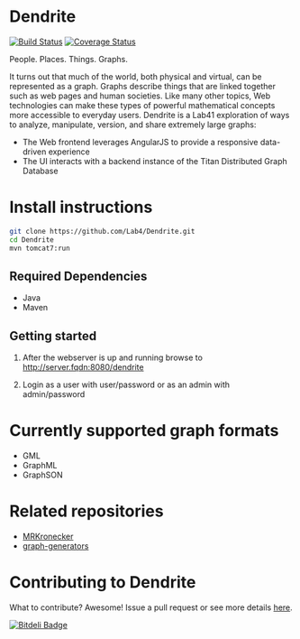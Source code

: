 Dendrite
=======
[![Build Status](https://travis-ci.org/Lab41/Dendrite.png?branch=master)](https://travis-ci.org/Lab41/Dendrite) [![Coverage Status](https://coveralls.io/repos/Lab41/Dendrite/badge.png)](https://coveralls.io/r/Lab41/Dendrite)

People. Places. Things. Graphs.

It turns out that much of the world, both physical and virtual, can be represented as a graph. Graphs describe things that are linked together such as web pages and human societies. Like many other topics, Web technologies can make these types of powerful mathematical concepts more accessible to everyday users.
Dendrite is a Lab41 exploration of ways to analyze, manipulate, version, and share extremely large graphs:
- The Web frontend leverages AngularJS to provide a responsive data-driven experience
- The UI interacts with a backend instance of the Titan Distributed Graph Database

Install instructions
====================

```bash
git clone https://github.com/Lab4/Dendrite.git
cd Dendrite
mvn tomcat7:run
```

Required Dependencies
---------------------

- Java
- Maven

Getting started
----------------

1. After the webserver is up and running browse to http://server.fqdn:8080/dendrite

2. Login as a user with user/password or as an admin with admin/password

Currently supported graph formats 
================================

- GML
- GraphML
- GraphSON

Related repositories
====================

 - [MRKronecker](https://github.com/Lab41/MRKronecker)
 - [graph-generators](http://lab41.github.io/graph-generators/)

Contributing to Dendrite
=======================

What to contribute?  Awesome!  Issue a pull request or see more details [here](https://github.com/Lab41/Dendrite/blob/master/CONTRIBUTING.md).

[![Bitdeli Badge](https://d2weczhvl823v0.cloudfront.net/Lab41/dendrite/trend.png)](https://bitdeli.com/free "Bitdeli Badge")
